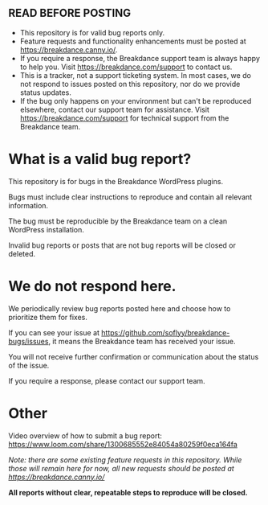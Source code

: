 ## READ BEFORE POSTING

 - This repository is for valid bug reports only.
 - Feature requests and functionality enhancements must be posted at https://breakdance.canny.io/.
 - If you require a response, the Breakdance support team is always happy to help you. Visit https://breakdance.com/support to contact us.
 - This is a tracker, not a support ticketing system. In most cases, we do not respond to issues posted on this repository, nor do we provide status updates.
 - If the bug only happens on your environment but can't be reproduced elsewhere, contact our support team for assistance. Visit https://breakdance.com/support for technical support from the Breakdance team.

# What is a valid bug report?

This repository is for bugs in the Breakdance WordPress plugins.

Bugs must include clear instructions to reproduce and contain all relevant information.

The bug must be reproducible by the Breakdance team on a clean WordPress installation.

Invalid bug reports or posts that are not bug reports will be closed or deleted.

# We do not respond here.

We periodically review bug reports posted here and choose how to prioritize them for fixes.

If you can see your issue at https://github.com/soflyy/breakdance-bugs/issues, it means the Breakdance team has received your issue.

You will not receive further confirmation or communication about the status of the issue.

If you require a response, please contact our support team.

# Other

Video overview of how to submit a bug report: https://www.loom.com/share/1300685552e84054a80259f0eca164fa

*Note: there are some existing feature requests in this repository. While those will remain here for now, all new requests should be posted at https://breakdance.canny.io/*

**All reports without clear, repeatable steps to reproduce will be closed.**
